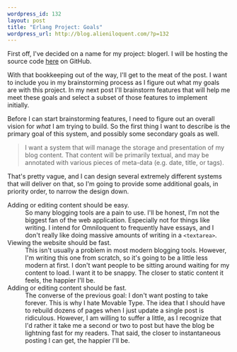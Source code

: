 ```yaml
--- 
wordpress_id: 132
layout: post
title: "Erlang Project: Goals"
wordpress_url: http://blog.alieniloquent.com/?p=132
---
```

First off, I've decided on a name for my project: blogerl. I will be hosting the source code <a href="http://github.com/stesla/blogerl/tree/master">here</a> on GitHub.

With that bookkeeping out of the way, I'll get to the meat of the post. I want to include you in my brainstorming process as I figure out what my goals are with this project. In my next post I'll brainstorm features that will help me meet these goals and select a subset of those features to implement initially.

Before I can start brainstorming features, I need to figure out an overall vision for <em>what</em> I am trying to build. So the first thing I want to describe is the primary goal of this system, and possibly some secondary goals as well.

<blockquote>I want a system that will manage the storage and presentation of my blog content. That content will be primarily textual, and may be annotated with various pieces of meta-data (e.g. date, title, or tags).</blockquote>

That's pretty vague, and I can design several extremely different systems that will deliver on that, so I'm going to provide some additional goals, in priority order, to narrow the design down.

<dl>
<dt>Adding or editing content should be easy.</dt>
<dd>So many blogging tools are a pain to use. I'll be honest, I'm not the biggest fan of the web application. Especially not for things like writing. I intend for Omniloquent to frequently have essays, and I don't really like doing massive amounts of writing in a <code>&lt;textarea&gt;</code>.

<dt>Viewing the website should be fast.</dt>
</dd><dd>This isn't usually a problem in most modern blogging tools. However, I'm writing this one from scratch, so it's going to be a little less modern at first. I don't want people to be sitting around waiting for my content to load. I want it to be snappy. The closer to static content it feels, the happier I'll be.</dd>

<dt>Adding or editing content should be fast.</dt>
<dd>The converse of the previous goal: I don't want posting to take forever. This is why I hate Movable Type. The idea that I should have to rebuild dozens of pages when I just update a single post is ridiculous. However, I am willing to suffer a little, as I recognize that I'd rather it take me a second or two to post but have the blog be lightning fast for my readers. That said, the closer to instantaneous posting I can get, the happier I'll be.</dd>
</dl>
